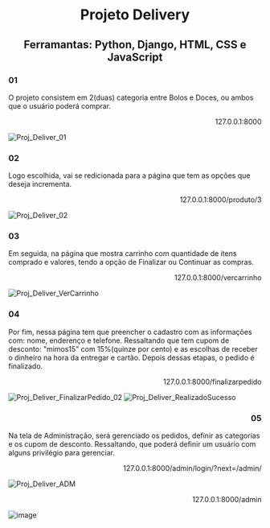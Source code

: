 <h1 align="center"> Projeto Delivery </h1>
<h2 align="center">Ferramantas: Python, Django, HTML, CSS e JavaScript</h2>

<h3>01</h3>
<p>O projeto consistem em 2(duas) categoria entre Bolos e Doces, ou ambos que o usuário poderá comprar.</p>
<p align="right">127.0.0.1:8000</p>

![Proj_Deliver_01](https://user-images.githubusercontent.com/74242717/180452760-05b07e97-0f79-4f35-8b79-b937fb97a2b4.png)

<h3>02</h3>
<p>Logo escolhida, vai se redicionada para a página que tem as opções que deseja incrementa.</p>
<p align="right">127.0.0.1:8000/produto/3</p>

![Proj_Deliver_02](https://user-images.githubusercontent.com/74242717/180453552-7ddd1b90-bc2f-4d17-8451-9819b98ca195.png)

<h3>03</h3>
<p>Em seguida, na página que mostra carrinho com quantidade de itens comprado e valores, tendo a opção de Finalizar ou Continuar as compras.</p>
<p align="right">127.0.0.1:8000/vercarrinho</p>

![Proj_Deliver_VerCarrinho](https://user-images.githubusercontent.com/74242717/180454289-51dc056b-cdf7-4f00-bc58-8f2c1c151c04.png)

<h3>04</h3>
<p>Por fim, nessa página tem que preencher o cadastro com as informações com: nome, enderenço e telefone. Ressaltando que tem cupom de desconto: "mimos15" com 15%(quinze por cento) e as escolhas de receber o dinheiro na hora da entregar e cartão. Depois dessas etapas, o pedido é finalizado.</p>
<p align="right">127.0.0.1:8000/finalizarpedido</p>

![Proj_Deliver_FinalizarPedido_02](https://user-images.githubusercontent.com/74242717/180455904-9ab16167-b6bd-4706-96f3-03bdf3436a38.png)
![Proj_Deliver_RealizadoSucesso](https://user-images.githubusercontent.com/74242717/180455989-c93fe825-9b12-46b1-aa6e-616bc78d1b6f.png)

<h3 align="right">05</h3>
<p>Na tela de Administração, será gerenciado os pedidos, definir as categorias e os cupom de desconto. Ressaltando, que poderá definir um usuário com alguns privilégio para gerenciar.</p>
<p align="right">127.0.0.1:8000/admin/login/?next=/admin/</p>

![Proj_Deliver_ADM](https://user-images.githubusercontent.com/74242717/180456851-b5d6f729-af04-4800-b5bf-e99add9a54c1.png)

<p align="right">127.0.0.1:8000/admin</p>

![image](https://user-images.githubusercontent.com/74242717/180457207-853b9f81-0f46-4fe5-b220-8e99bf46c5b9.png)












